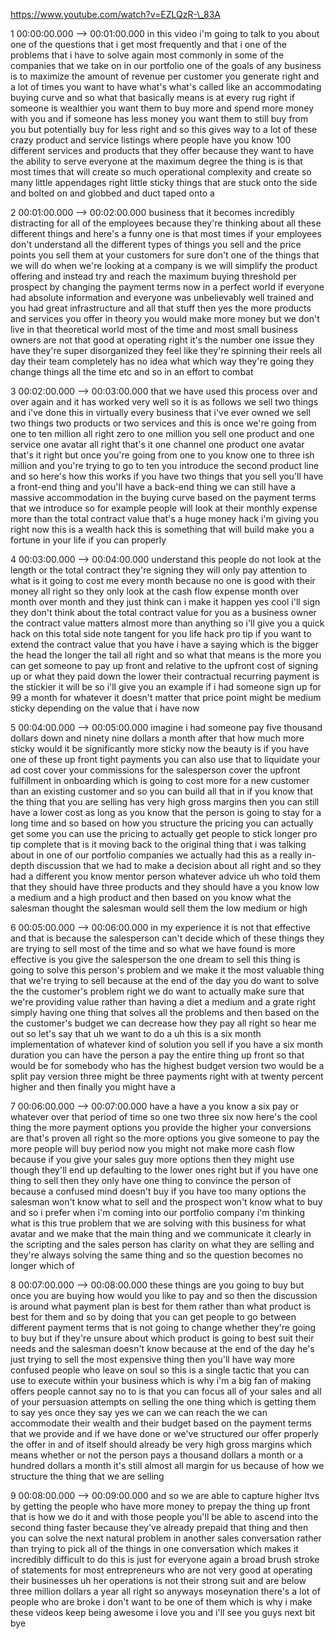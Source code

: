 https://www.youtube.com/watch?v=EZLQzR-\_83A

1 00:00:00.000 --\> 00:01:00.000 in this video i'm going to talk to you
about one of the questions that i get most frequently and that i one of
the problems that i have to solve again most commonly in some of the
companies that we take on in our portfolio one of the goals of any
business is to maximize the amount of revenue per customer you generate
right and a lot of times you want to have what's what's called like an
accommodating buying curve and so what that basically means is at every
rug right if someone is wealthier you want them to buy more and spend
more money with you and if someone has less money you want them to still
buy from you but potentially buy for less right and so this gives way to
a lot of these crazy product and service listings where people have you
know 100 different services and products that they offer because they
want to have the ability to serve everyone at the maximum degree the
thing is is that most times that will create so much operational
complexity and create so many little appendages right little sticky
things that are stuck onto the side and bolted on and globbed and duct
taped onto a

2 00:01:00.000 --\> 00:02:00.000 business that it becomes incredibly
distracting for all of the employees because they're thinking about all
these different things and here's a funny one is that most times if your
employees don't understand all the different types of things you sell
and the price points you sell them at your customers for sure don't one
of the things that we will do when we're looking at a company is we will
simplify the product offering and instead try and reach the maximum
buying threshold per prospect by changing the payment terms now in a
perfect world if everyone had absolute information and everyone was
unbelievably well trained and you had great infrastructure and all that
stuff then yes the more products and services you offer in theory you
would make more money but we don't live in that theoretical world most
of the time and most small business owners are not that good at
operating right it's the number one issue they have they're super
disorganized they feel like they're spinning their reels all day their
team completely has no idea what which way they're going they change
things all the time etc and so in an effort to combat

3 00:02:00.000 --\> 00:03:00.000 that we have used this process over and
over again and it has worked very well so it is as follows we sell two
things and i've done this in virtually every business that i've ever
owned we sell two things two products or two services and this is once
we're going from one to ten million all right zero to one million you
sell one product and one service one avatar all right that's it one
channel one product one avatar that's it right but once you're going
from one to you know one to three ish million and you're trying to go to
ten you introduce the second product line and so here's how this works
if you have two things that you sell you'll have a front-end thing and
you'll have a back-end thing we can still have a massive accommodation
in the buying curve based on the payment terms that we introduce so for
example people will look at their monthly expense more than the total
contract value that's a huge money hack i'm giving you right now this is
a wealth hack this is something that will build make you a fortune in
your life if you can properly

4 00:03:00.000 --\> 00:04:00.000 understand this people do not look at
the length or the total contract they're signing they will only pay
attention to what is it going to cost me every month because no one is
good with their money all right so they only look at the cash flow
expense month over month over month and they just think can i make it
happen yes cool i'll sign they don't think about the total contract
value for you as a business owner the contract value matters almost more
than anything so i'll give you a quick hack on this total side note
tangent for you life hack pro tip if you want to extend the contract
value that you have i have a saying which is the bigger the head the
longer the tail all right and so what that means is the more you can get
someone to pay up front and relative to the upfront cost of signing up
or what they paid down the lower their contractual recurring payment is
the stickier it will be so i'll give you an example if i had someone
sign up for 99 a month for whatever it doesn't matter that price point
might be medium sticky depending on the value that i have now

5 00:04:00.000 --\> 00:05:00.000 imagine i had someone pay five thousand
dollars down and ninety nine dollars a month after that how much more
sticky would it be significantly more sticky now the beauty is if you
have one of these up front tight payments you can also use that to
liquidate your ad cost cover your commissions for the salesperson cover
the upfront fulfillment in onboarding which is going to cost more for a
new customer than an existing customer and so you can build all that in
if you know that the thing that you are selling has very high gross
margins then you can still have a lower cost as long as you know that
the person is going to stay for a long time and so based on how you
structure the pricing you can actually get some you can use the pricing
to actually get people to stick longer pro tip complete that is it
moving back to the original thing that i was talking about in one of our
portfolio companies we actually had this as a really in-depth discussion
that we had to make a decision about all right and so they had a
different you know mentor person whatever advice uh who told them that
they should have three products and they should have a you know low a
medium and a high product and then based on you know what the salesman
thought the salesman would sell them the low medium or high

6 00:05:00.000 --\> 00:06:00.000 in my experience it is not that
effective and that is because the salesperson can't decide which of
these things they are trying to sell most of the time and so what we
have found is more effective is you give the salesperson the one dream
to sell this thing is going to solve this person's problem and we make
it the most valuable thing that we're trying to sell because at the end
of the day you do want to solve the the customer's problem right we do
want to actually make sure that we're providing value rather than having
a diet a medium and a grate right simply having one thing that solves
all the problems and then based on the the customer's budget we can
decrease how they pay all right so hear me out so let's say that uh we
want to do a uh this is a six month implementation of whatever kind of
solution you sell if you have a six month duration you can have the
person a pay the entire thing up front so that would be for somebody who
has the highest budget version two would be a split pay version three
might be three payments right with at twenty percent higher and then
finally you might have a

7 00:06:00.000 --\> 00:07:00.000 have a have a you know a six pay or
whatever over that period of time so one two three six now here's the
cool thing the more payment options you provide the higher your
conversions are that's proven all right so the more options you give
someone to pay the more people will buy period now you might not make
more cash flow because if you give your sales guy more options then they
might use though they'll end up defaulting to the lower ones right but
if you have one thing to sell then they only have one thing to convince
the person of because a confused mind doesn't buy if you have too many
options the salesman won't know what to sell and the prospect won't know
what to buy and so i prefer when i'm coming into our portfolio company
i'm thinking what is this true problem that we are solving with this
business for what avatar and we make that the main thing and we
communicate it clearly in the scripting and the sales person has clarity
on what they are selling and they're always solving the same thing and
so the question becomes no longer which of

8 00:07:00.000 --\> 00:08:00.000 these things are you going to buy but
once you are buying how would you like to pay and so then the discussion
is around what payment plan is best for them rather than what product is
best for them and so by doing that you can get people to go between
different payment terms that is not going to change whether they're
going to buy but if they're unsure about which product is going to best
suit their needs and the salesman doesn't know because at the end of the
day he's just trying to sell the most expensive thing then you'll have
way more confused people who leave on soul so this is a single tactic
that you can use to execute within your business which is why i'm a big
fan of making offers people cannot say no to is that you can focus all
of your sales and all of your persuasion attempts on selling the one
thing which is getting them to say yes once they say yes we can we can
reach the we can accommodate their wealth and their budget based on the
payment terms that we provide and if we have done or we've structured
our offer properly the offer in and of itself should already be very
high gross margins which means whether or not the person pays a thousand
dollars a month or a hundred dollars a month it's still almost all
margin for us because of how we structure the thing that we are selling

9 00:08:00.000 --\> 00:09:00.000 and so we are able to capture higher
ltvs by getting the people who have more money to prepay the thing up
front that is how we do it and with those people you'll be able to
ascend into the second thing faster because they've already prepaid that
thing and then you can solve the next natural problem in another sales
conversation rather than trying to pick all of the things in one
conversation which makes it incredibly difficult to do this is just for
everyone again a broad brush stroke of statements for most entrepreneurs
who are not very good at operating their businesses uh her operations is
not their strong suit and are below three million dollars a year all
right so anyways moseynation there's a lot of people who are broke i
don't want to be one of them which is why i make these videos keep being
awesome i love you and i'll see you guys next bit bye
